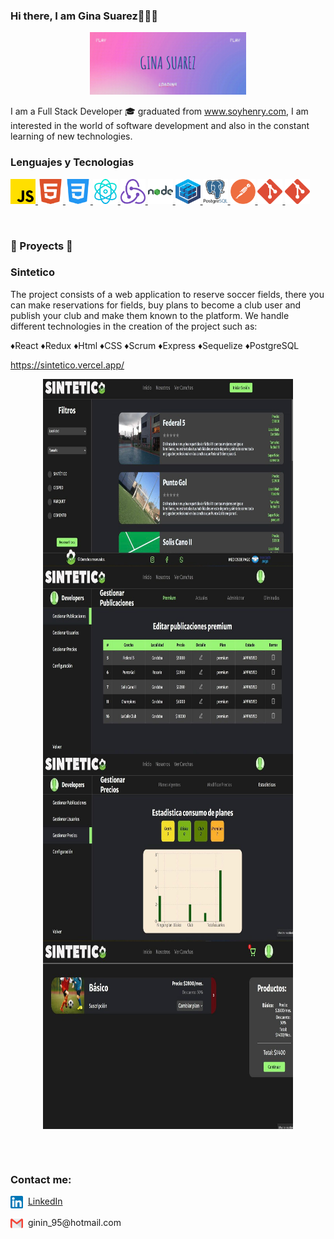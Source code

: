 ### Hi there, I am Gina Suarez👋👩‍💻
<p align="center">
<img src='./assets/images/gifbanner.gif' height='100px'/>
 </p>


I am a Full Stack Developer 🎓 graduated from www.soyhenry.com, I am interested in the world of software development and also in the constant learning of new technologies.

<h3 align="left">Lenguajes y Tecnologias</h3>
<p align="left"> 
<a href="https://www.javascript.com/" target="_blank"> <img src="./assets/images/js.png" alt="javascript" width="40" height="40"/> </a> 
<a href="https://developer.mozilla.org/es/docs/Web/HTML" target="_blank"> <img src="./assets/images/html5.png" alt="html5" width="40" height="40"/> </a> 
<a href="https://developer.mozilla.org/es/docs/Web/CSS" target="_blank"> <img src="./assets/images/css-3.png" alt="css" width="40" height="40"/> </a> 
<a href="https://es.reactjs.org/" target="_blank"> <img src="./assets/images/react.png" alt="react" width="40" height="40"/> </a> 
<a href="https://es.redux.js.org/" target="_blank"> <img src="./assets/images/redux.png" alt="redux" width="40" height="40"/> </a> 
<a href="https://nodejs.org/en/" target="_blank"> <img src="./assets/images/node.png" alt="node.js" width="40" height="40"/> </a> 
<a href="https://sequelize.org/" target="_blank"> <img src="./assets/images/sequelize.png" alt="sequelize" width="40" height="40"/> </a> 
<a href="https://www.postgresql.org" target="_blank"> <img src="https://raw.githubusercontent.com/devicons/devicon/master/icons/postgresql/postgresql-original-wordmark.svg" alt="postgresql" width="40" height="40"/> </a> 
<a href="https://www.postman.com/" target="_blank"> <img src="./assets/images/postman.png" alt="react" width="40" height="40"/> </a> 
<a href="https://git-scm.com/" target="_blank"> <img src="./assets/images/git.png" alt="react" width="40" height="40"/> </a>
<a href="https://git-scm.com/" target="_blank"> <img src="./assets/images/git.png" alt="react" width="40" height="40"/> </a>    


</p>

</br>
<h3>🚀 Proyects 🚀 </h3>

<h3>Sintetico </h3>
The project consists of a web application to reserve soccer fields, there you can make reservations for fields, buy plans to become a club user and publish your club and make them known to the platform. We handle different technologies in the creation of the project such as:
 </br>

 ♦React
 ♦Redux
 ♦Html 
 ♦CSS
 ♦Scrum
 ♦Express
 ♦Sequelize
 ♦PostgreSQL

 <a href="https://sintetico.vercel.app/" target="_blank"> https://sintetico.vercel.app/</a>

 <p align="center">
<img align="center" width="400px" height="300px" src="./assets/images/canchas.jpeg" alt="home proyecto"/>
<img align="center" width="400px" height="300px" src="./assets/images/publicaciones.jpeg" alt="publicaciones"/>
<img align="center" width="400px" height="300px" src="./assets/images/estadisticas.jpeg" alt="estadisticas"/>
<img align="center" width="400px" height="300px" src="./assets/images/pasarelaPago.jpeg" alt="pasarela de pago"/>

</p>

</br>
</br>




<h3>Contact me: </h3>
<p align = "bottom" text-align = "bottom"> <a><img align="center" src="./assets/images/linkedin.png" alt="https://www.linkedin.com/in/gina-suarez/" height="20" width="20"/></a>&nbsp&nbsp<a href="https://www.linkedin.com/in/gina-suarez/" target="_blank">LinkedIn</a></p>
<p align = "bottom" text-align = "bottom"> <a><img align="center" src="./assets/images/gmail.png" alt="ginin_95@hotmail.com" height="20" width="20"/></a>&nbsp ginin_95@hotmail.com</p>






